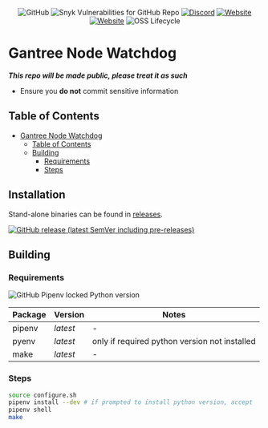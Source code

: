 <p align="center">
    <a alt="License">
        <img alt="GitHub" src="https://img.shields.io/github/license/gantree-io/gantree-node-watchdog"></a>
    <a alt="Vulnerabilities">
        <img alt="Snyk Vulnerabilities for GitHub Repo" src="https://img.shields.io/snyk/vulnerabilities/github/gantree-io/gantree-node-watchdog"></a>
    <a href="https://discord.gg/BsWVddN" alt="Discord">
        <img alt="Discord" src="https://img.shields.io/discord/719451945345220658?logo=Discord"></a>
    <a href="https://gantree.io" alt="Website">
        <img alt="Website" src="https://img.shields.io/website?down_color=red&down_message=offline&label=gantree.io&up_color=green&up_message=online&url=https%3A%2F%2Fgantree.io"></a>
    <a href="https://app.gantree.io" alt="Web App">
        <img alt="Website" src="https://img.shields.io/website?down_color=red&down_message=offline&label=web%20app&up_color=green&up_message=online&url=https%3A%2F%2Fapp.gantree.io"></a>
    <a alt="OSS Lifecycle">
        <img alt="OSS Lifecycle" src="https://img.shields.io/osslifecycle/gantree-io/gantree-node-watchdog"></a>
</p>

# Gantree Node Watchdog

***This repo will be made public, please treat it as such***

- Ensure you **do not** commit sensitive information

## Table of Contents

- [Gantree Node Watchdog](#gantree-node-watchdog)
  - [Table of Contents](#table-of-contents)
  - [Building](#building)
    - [Requirements](#requirements)
    - [Steps](#steps)

## Installation

Stand-alone binaries can be found in [releases](https://github.com/gantree-io/gantree-node-watchdog/releases).

[![GitHub release (latest SemVer including pre-releases)](https://img.shields.io/github/v/release/gantree-io/gantree-node-watchdog?include_prereleases&logo=python)](https://github.com/gantree-io/gantree-node-watchdog/releases)

## Building

### Requirements

![GitHub Pipenv locked Python version](https://img.shields.io/github/pipenv/locked/python-version/gantree-io/gantree-node-watchdog)

| Package | Version  | Notes                                         |
| ------- | -------- | --------------------------------------------- |
| pipenv  | *latest* | -                                             |
| pyenv   | *latest* | only if required python version not installed |
| make    | *latest* | -                                             |


### Steps

```bash
source configure.sh
pipenv install --dev # if prompted to install python version, accept
pipenv shell
make
```
